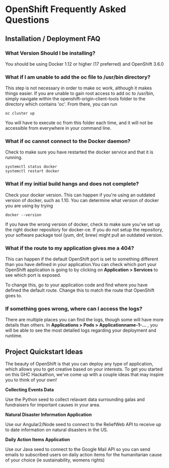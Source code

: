 # OpenShift Frequently Asked Questions

## Installation / Deployment FAQ

### What Version Should I be installing?

You should be using Docker 1.12 or higher (17 preferred) and OpenShift 3.6.0 

### What if I am unable to add the oc file to /usr/bin directory?

This step is not necessary in order to make oc work, although it makes things easier. If you are unable to gain root access to add oc to /usr/bin, simply navigate within the openshift-origin-client-tools folder to the directory which contains 'oc'. From there, you can run 

```
oc cluster up 
```

You will have to execute oc from this folder each time, and it will not be accessible from everywhere in your command line.

### What if oc cannot connect to the Docker daemon?

Check to make sure you have restarted the docker service and that it is running. 

```
systemctl status docker
systemctl restart docker
```

### What if my initial build hangs and does not complete?

Check your docker version. This can happen if you're using an outdated version of docker, such as 1.10. You can determine what version of docker you are using by trying 

```
docker --version
```

If you have the wrong version of docker, check to make sure you've set up the right docker repository for docker-ce. If you do not setup the repository, your software package tool (yum, dnf, brew) might pull an outdated version.

### What if the route to my application gives me a 404?

This can happen if the default OpenShift port is set to something different than you have defined in your application.You can check which port your OpenShift application is going to by clicking on **Application > Services** to see which port is exposed. 

To change this, go to your application code and find where you have defined the default route. Change this to match the route that OpenShift goes to.

### If something goes wrong, where can I access the logs?

There are multiple places you can find the logs, though some will have more details than others. In **Applications > Pods > Applicationname-1-...** , you will be able to see the most detailed logs regarding your deployment and runtime. 

## Project Quickstart Ideas

The beauty of OpenShift is that you can deploy any type of application, which allows you to get creative based on your interests. To get you started on this GHC Hackathon, we've come up with a couple ideas that may inspire you to think of your own!

**Collecting Events Data**

Use the Python seed to collect relavant data surrounding galas and fundraisers for important causes in your area. 

**Natural Disaster Information Application**

Use our Angular2/Node seed to connect to the ReliefWeb API to receive up to date information on natural disasters in the US. 

**Daily Action Items Application**

Use our Java seed to connect to the Google Mail API so you can send emails to subscribed users on daily action items for the humanitarian cause of your choice (ie sustainability, womens rights)
